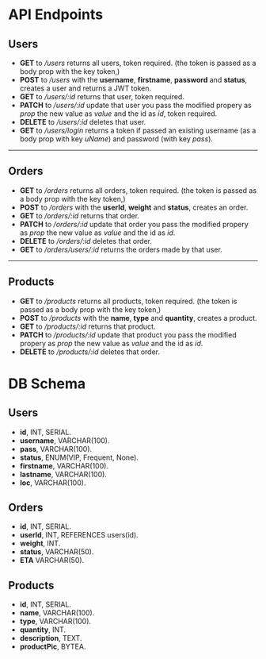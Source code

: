 # API Endpoints

## Users

- **GET** to */users* returns all users, token required. (the token is passed as a body prop with the key token,)
- **POST** to */users* with the **username**, **firstname**, **password** and **status**, creates a user and returns a JWT token.
- **GET** to */users/:id* returns that user, token required.  
- **PATCH** to */users/:id* update that user you pass the modified propery as *prop* the new value as *value* and the id as *id*, token required. 
- **DELETE** to */users/:id* deletes that user.
- **GET** to */users/login* returns a token if passed an existing username (as a body prop with key *uName*) and password (with key *pass*). 

<hr>

## Orders

- **GET** to */orders* returns all orders, token required. (the token is passed as a body prop with the key token,)
- **POST** to */orders* with the **userId**, **weight** and **status**, creates an order.
- **GET** to */orders/:id* returns that order.  
- **PATCH** to */orders/:id* update that order you pass the modified propery as *prop* the new value as *value* and the id as *id*.
- **DELETE** to */orders/:id* deletes that order.
- **GET** to */orders/users/:id* returns the orders made by that user.

<hr>

## Products

- **GET** to */products* returns all products, token required. (the token is passed as a body prop with the key token,)
- **POST** to */products* with the **name**, **type** and **quantity**, creates a product.
- **GET** to */products/:id* returns that product.  
- **PATCH** to */products/:id* update that product you pass the modified propery as *prop* the new value as *value* and the id as *id*.
- **DELETE** to */products/:id* deletes that order.

# DB Schema

## Users

- **id**, INT, SERIAL.
- **username**, VARCHAR(100).
- **pass**, VARCHAR(100).
- **status**, ENUM(VIP, Frequent, None).
- **firstname**, VARCHAR(100).
- **lastname**, VARCHAR(100).
- **loc**, VARCHAR(100).

## Orders 

- **id**, INT, SERIAL.
- **userId**, INT, REFERENCES users(id).
- **weight**, INT.
- **status**, VARCHAR(50).
- **ETA** VARCHAR(50).

## Products

- **id**, INT,  SERIAL.
- **name**, VARCHAR(100).
- **type**, VARCHAR(100).
- **quantity**, INT.
- **description**, TEXT.
- **productPic**, BYTEA.
